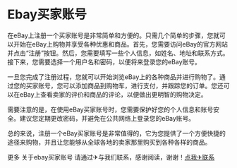 # Ebay买家账号

在eBay上注册一个买家账号是非常简单和方便的。只需几个简单的步骤，您就可以开始在eBay上购物并享受各种优惠和商品。首先，您需要访问eBay的官方网站并点击“注册”按钮。然后，您需要填写一些个人信息，如姓名、地址和联系方式。接下来，您需要选择一个用户名和密码，以便将来登录您的eBay账号。

一旦您完成了注册过程，您就可以开始浏览eBay上的各种商品并进行购物了。通过您的买家账号，您可以添加商品到购物车，进行支付，并跟踪您的订单。您还可以在eBay上查看卖家的评价和商品的评论，以便做出更明智的购物决定。

需要注意的是，在使用eBay买家账号时，您需要保护好您的个人信息和账号安全。建议您定期更改密码，并避免在公共网络上登录您的eBay账号。

总的来说，注册一个eBay买家账号是非常值得的，它为您提供了一个方便快捷的途径来购物，并且让您能够从全球各地的卖家那里购买到各种各样的商品。

更多 关于ebay买家账号 请通过✈与我们联系，感谢阅读，谢谢！[点我✈联系](https://c.k02.cc)